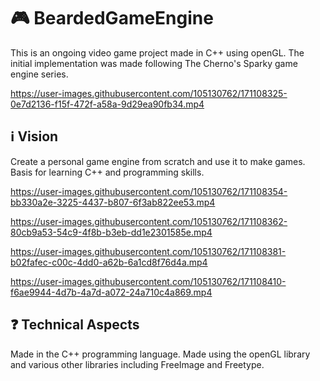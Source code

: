 # 🎮 BeardedGameEngine
This is an ongoing video game project made in C++ using openGL. The initial implementation was made following The Cherno's Sparky game engine series. 



https://user-images.githubusercontent.com/105130762/171108325-0e7d2136-f15f-472f-a58a-9d29ea90fb34.mp4



## ℹ️ Vision
Create a personal game engine from scratch and use it to make games. Basis for learning C++ and programming skills. 



https://user-images.githubusercontent.com/105130762/171108354-bb330a2e-3225-4437-b807-6f3ab822ee53.mp4



https://user-images.githubusercontent.com/105130762/171108362-80cb9a53-54c9-4f8b-b3eb-dd1e2301585e.mp4



https://user-images.githubusercontent.com/105130762/171108381-b02fafec-c00c-4dd0-a62b-6a1cd8f76d4a.mp4



https://user-images.githubusercontent.com/105130762/171108410-f6ae9944-4d7b-4a7d-a072-24a710c4a869.mp4



## ❓ Technical Aspects
Made in the C++ programming language. Made using the openGL library and various other libraries including FreeImage and Freetype.
